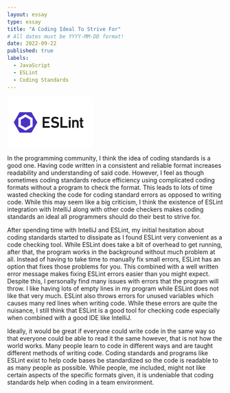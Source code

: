 ```yaml
---
layout: essay
type: essay
title: "A Coding Ideal To Strive For"
# All dates must be YYYY-MM-DD format!
date: 2022-09-22
published: true
labels:
  - JavaScript
  - ESLint
  - Coding Standards
---
```


<img width="200px" class="rounded float-start pe-4" src="../img/ESLint.png">

  In the programming community, I think the idea of coding standards is a good one. Having code written in a consistent and reliable format increases readability and understanding of said code. However, I feel as though sometimes coding standards reduce efficiency using complicated coding formats without a program to check the format. This leads to lots of time wasted checking the code for coding standard errors as opposed to writing code. While this may seem like a big criticism, I think the existence of ESLint integration with IntelliJ along with other code checkers makes coding standards an ideal all programmers should do their best to strive for.
  
  
   After spending time with IntelliJ and ESLint, my initial hesitation about coding standards started to dissipate as I found ESLint very convenient as a code checking tool. While ESLint does take a bit of overhead to get running, after that, the program works in the background without much problem at all. Instead of having to take time to manually fix small errors, ESLint has an option that fixes those problems for you. This combined with a well written error message makes fixing ESLint errors easier than you might expect. Despite this, I personally find many issues with errors that the program will throw. I like having lots of empty lines in my program while ESLint does not like that very much. ESLint also throws errors for unused variables which causes many red lines when writing code. While these errors are quite the nuisance, I still think that ESLint is a good tool for checking code especially when combined with a good IDE like IntelliJ.
   
   
   Ideally, it would be great if everyone could write code in the same way so that everyone could be able to read it the same however, that is not how the world works. Many people learn to code in different ways and are taught different methods of writing code. Coding standards and programs like ESLint exist to help code bases be standardized so the code is readable to as many people as possible. While people, me included, might not like certain aspects of the specific formats given, it is undeniable that coding standards help when coding in a team environment.

